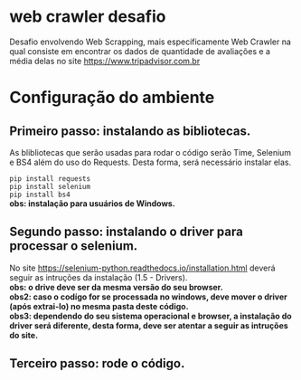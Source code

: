 # web crawler desafio
Desafio envolvendo Web Scrapping, mais especificamente Web Crawler na qual consiste em encontrar os dados de quantidade de avaliações e a média delas no site https://www.tripadvisor.com.br 

# Configuração do ambiente
## Primeiro passo: instalando as bibliotecas.
As blibliotecas que serão usadas para rodar o código serão Time, Selenium e BS4 além do uso do Requests. Desta forma, será necessário instalar elas.

`pip install requests` <br />
`pip install selenium` <br />
`pip install bs4` <br />
**obs: instalação para usuários de Windows.**

## Segundo passo: instalando o driver para processar o selenium.

No site https://selenium-python.readthedocs.io/installation.html deverá seguir as intruções da instalação (1.5 - Drivers).<br />
**obs: o drive deve ser da mesma versão do seu browser.<br />
obs2: caso o codígo for se processada no windows, deve mover o driver (após extrai-lo) no mesma pasta deste código.<br />
obs3: dependendo do seu sistema operacional e browser, a instalação do driver será diferente, desta forma, deve ser atentar a seguir as intruções do site.<br />**

## Terceiro passo: rode o código.

